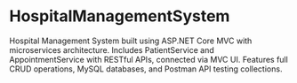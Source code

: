 # HospitalManagementSystem
Hospital Management System built using ASP.NET Core MVC with microservices architecture. Includes PatientService and AppointmentService with RESTful APIs, connected via MVC UI. Features full CRUD operations, MySQL databases, and Postman API testing collections.
